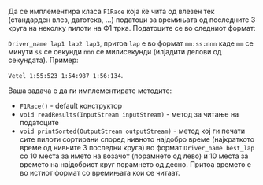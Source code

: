 Да се имплементира класа `F1Race` која ќе чита од влезен тек (стандарден влез, датотека, ...) податоци за времињата од последните 3 круга на неколку пилоти на Ф1 трка. Податоците се во следниот формат:

`Driver_name lap1 lap2 lap3`, притоа `lap` е во формат `mm:ss:nnn` каде `mm` се минути `ss` се секунди `nnn` се милисекунди (илјадити делови од секундата). Пример:

`Vetel 1:55:523 1:54:987 1:56:134`.

Ваша задача е да ги имплементирате методите:

- `F1Race()` - default конструктор
- `void readResults(InputStream inputStream)` - метод за читање на податоците
- `void printSorted(OutputStream outputStream)` - метод кој ги печати сите пилоти сортирани според нивното најдобро време (најкраткото време од нивните 3 последни круга) во формат `Driver_name best_lap` со 10 места за името на возачот (порамнето од лево) и 10 места за времето на најдобриот круг порамнето од десно. Притоа времето е во истиот формат со времињата кои се читаат.